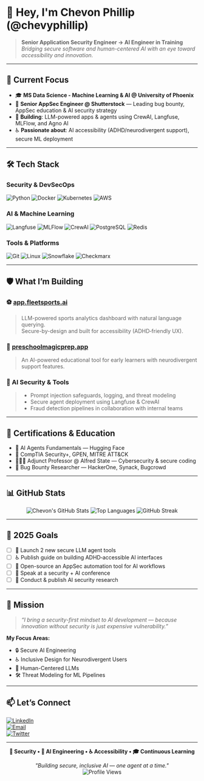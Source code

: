# 👋 Hey, I'm Chevon Phillip (@chevyphillip)

> **Senior Application Security Engineer → AI Engineer in Training**  
> _Bridging secure software and human-centered AI with an eye toward accessibility and innovation._

---

## 🚀 Current Focus

- 🎓 **MS Data Science - Machine Learning & AI @ University of Phoenix**
- 🔐 **Senior AppSec Engineer @ Shutterstock** — Leading bug bounty, AppSec education & AI security strategy
- 🤖 **Building**: LLM-powered apps & agents using CrewAI, Langfuse, MLFlow, and Agno AI
- ♿ **Passionate about**: AI accessibility (ADHD/neurodivergent support), secure ML deployment

---

## 🛠️ Tech Stack

### **Security & DevSecOps**

![Python](https://img.shields.io/badge/Python-3776AB?style=for-the-badge&logo=python&logoColor=white)
![Docker](https://img.shields.io/badge/Docker-2496ED?style=for-the-badge&logo=docker&logoColor=white)
![Kubernetes](https://img.shields.io/badge/Kubernetes-326CE5?style=for-the-badge&logo=kubernetes&logoColor=white)
![AWS](https://img.shields.io/badge/AWS-232F3E?style=for-the-badge&logo=amazon-aws&logoColor=white)

### **AI & Machine Learning**

![Langfuse](https://img.shields.io/badge/Langfuse-000000?style=for-the-badge&logo=OpenAI&logoColor=white)
![MLFlow](https://img.shields.io/badge/MLFlow-0194E2?style=for-the-badge&logo=mlflow&logoColor=white)
![CrewAI](https://img.shields.io/badge/CrewAI-5A5A5A?style=for-the-badge&logo=OpenAI&logoColor=white)
![PostgreSQL](https://img.shields.io/badge/PostgreSQL-316192?style=for-the-badge&logo=postgresql&logoColor=white)
![Redis](https://img.shields.io/badge/Redis-DC382D?style=for-the-badge&logo=redis&logoColor=white)

### **Tools & Platforms**

![Git](https://img.shields.io/badge/Git-F05032?style=for-the-badge&logo=git&logoColor=white)
![Linux](https://img.shields.io/badge/Linux-FCC624?style=for-the-badge&logo=linux&logoColor=black)
![Snowflake](https://img.shields.io/badge/Snowflake-29B5E8?style=for-the-badge&logo=snowflake&logoColor=white)
![Checkmarx](https://img.shields.io/badge/Checkmarx-00B140?style=for-the-badge&logo=checkmarx&logoColor=white)

---

## 🛡️ What I’m Building

### ⚽ [app.fleetsports.ai](https://app.fleetsports.ai)
> LLM-powered sports analytics dashboard with natural language querying.  
> Secure-by-design and built for accessibility (ADHD‑friendly UX).

### 🧠 [preschoolmagicprep.app](https://preschoolmagicprep.app)
> An AI-powered educational tool for early learners with neurodivergent support features.

### 🧪 AI Security & Tools
> - Prompt injection safeguards, logging, and threat modeling  
> - Secure agent deployment using Langfuse & CrewAI  
> - Fraud detection pipelines in collaboration with internal teams

---

## 🧠 Certifications & Education

- 🏅 AI Agents Fundamentals — Hugging Face  
- 📜 CompTIA Security+, GPEN, MITRE ATT&CK  
- 🧑🏽‍🏫 Adjunct Professor @ Alfred State — Cybersecurity & secure coding  
- 🧪 Bug Bounty Researcher — HackerOne, Synack, Bugcrowd

---

## 📊 GitHub Stats

<div align="center">
  
![Chevon's GitHub Stats](https://github-readme-stats.vercel.app/api?username=chevyphillip&show_icons=true&theme=radical&hide_border=true)
![Top Languages](https://github-readme-stats.vercel.app/api/top-langs/?username=chevyphillip&layout=compact&theme=radical&hide_border=true)
![GitHub Streak](https://github-readme-streak-stats.herokuapp.com/?user=chevyphillip&theme=radical&hide_border=true)

</div>

---

## 🎯 2025 Goals

- [ ] 🚀 Launch 2 new secure LLM agent tools  
- [ ] ♿ Publish guide on building ADHD‑accessible AI interfaces  
- [ ] 🔐 Open-source an AppSec automation tool for AI workflows  
- [ ] 🧠 Speak at a security + AI conference  
- [ ] 🧪 Conduct & publish AI security research  

---

## 🌟 Mission

> _“I bring a security-first mindset to AI development — because innovation without security is just expensive vulnerability.”_

**My Focus Areas:**

- 🔒 Secure AI Engineering  
- ♿ Inclusive Design for Neurodivergent Users  
- 🧠 Human-Centered LLMs  
- 🛠️ Threat Modeling for ML Pipelines  

---

## 📫 Let’s Connect

[![LinkedIn](https://img.shields.io/badge/LinkedIn-0077B5?style=for-the-badge&logo=linkedin&logoColor=white)](https://linkedin.com/in/chevonphillip)  
[![Email](https://img.shields.io/badge/Email-D14836?style=for-the-badge&logo=gmail&logoColor=white)](mailto:chevonmdphillip@gmail.com)  
[![Twitter](https://img.shields.io/badge/Twitter-1DA1F2?style=for-the-badge&logo=twitter&logoColor=white)](https://twitter.com/chevyphillip)

---

<div align="center">

**🔐 Security • 🤖 AI Engineering • ♿ Accessibility • 🎓 Continuous Learning**

_"Building secure, inclusive AI — one agent at a time."_  
![Profile Views](https://komarev.com/ghpvc/?username=chevyphillip&color=brightgreen&style=for-the-badge)

</div>
